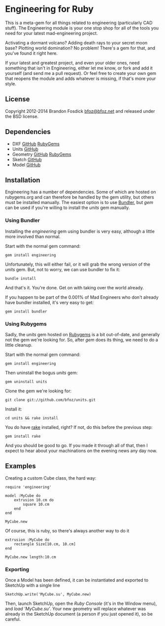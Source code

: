 Engineering for Ruby
====================

This is a meta-gem for all things related to engineering (particularly CAD stuff). The Engineering module
is your one stop shop for all of the tools you need for your latest mad-engineering project.

Activating a dormant volcano? Adding death rays to your secret moon base? Plotting world domination? No problem! There's a gem for that, and you've found it right here.

If your latest and greatest project, and even your older ones, need something
that isn't in Engineering, either let me know, or fork and add it yourself (and
send me a pull request). Or feel free to create your own gem that reopens
the module and adds whatever is missing, if that's more your style.

License
-------

Copyright 2012-2014 Brandon Fosdick <bfoz@bfoz.net> and released under the BSD license.

Dependencies
------------

- DXF [GitHub](http://github.com/bfoz/ruby-dxf) [RubyGems](https://rubygems.org/gems/dxf)
- Units [GitHub](https://github.com/bfoz/units)
- Geometry [GitHub](https://github.com/bfoz/geometry) [RubyGems](https://rubygems.org/gems/geometry)
- Sketch [GitHub](https://github.com/bfoz/sketch)
- Model [GitHub](https://github.com/bfoz/model)

Installation
------------

Engineering has a number of dependencies. Some of which are hosted on rubygems.org
and can therefore be handled by the gem utility, but others must be installed
manually. The easiest option is to use [Bundler](http://gembundler.com/), but
*gem* can be used if you're willing to install the *units* gem manually.

### Using Bundler

Installing the *engineering* gem using bundler is very easy, although a little more involved than normal.

Start with the normal gem command:

    gem install engineering

Unfortunately, this will either fail, or it will grab the wrong version of the *units* gem. But, not to worry, we can use bundler to fix it:

    bundle install

And that's it. You're done. Get on with taking over the world already.

If you happen to be part of the 0.001% of Mad Engineers who don't already have bundler installed, it's very easy to get:

    gem install bundler

### Using Rubygems

Sadly, the *units* gem hosted on [Rubygems](http://rubygems.org) is a bit out-of-date, and generally not the gem we're looking for. So, after *gem* does its thing, we need to do a little cleanup.

Start with the normal gem command:

    gem install engineering

Then uninstall the bogus *units* gem:

    gem uninstall units

Clone the gem we're looking for:

    git clone git://github.com/bfoz/units.git

Install it:

    cd units && rake install

You do have [rake](http://rake.rubyforge.org/) installed, right? If not, do this before the previous step:

    gem install rake

And you should be good to go. If you made it through all of that, then I expect to hear about your machinations on the evening news any day now.

Examples
--------

Creating a custom Cube class, the hard way:

    require 'engineering'

    model :MyCube do
        extrusion 10.cm do
            square 10.cm
        end
    end
    
    MyCube.new

Of course, this is ruby, so there's always another way to do it

    extrusion :MyCube do
        rectangle Size[10.cm, 10.cm]
    end
    
    MyCube.new length:10.cm

### Exporting

Once a Model has been defined, it can be instantiated and exported to SketchUp with a single line

    SketchUp.write('MyCube.su', MyCube.new)

Then, launch SketchUp, open the _Ruby Console_ (it's in the Window menu), and _load 'MyCube.su'_. Your new geometry will replace whatever was already in the SketchUp document (a person if you just opened it), so be careful.

